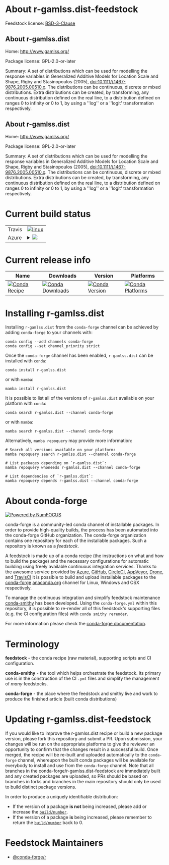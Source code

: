 About r-gamlss.dist-feedstock
=============================

Feedstock license: [BSD-3-Clause](https://github.com/conda-forge/r-gamlss.dist-feedstock/blob/main/LICENSE.txt)


About r-gamlss.dist
-------------------

Home: http://www.gamlss.org/

Package license: GPL-2.0-or-later

Summary: A set of distributions  which can be used  for modelling the response variables in Generalized Additive Models for Location Scale and Shape, Rigby and Stasinopoulos (2005), <doi:10.1111/j.1467-9876.2005.00510.x>. The distributions can be continuous, discrete or mixed  distributions.  Extra distributions can be created, by transforming, any continuous distribution defined on the real line,  to  a distribution defined on ranges 0 to infinity  or  0 to 1,  by using a ''log'' or a ''logit' transformation respectively. 

About r-gamlss.dist
-------------------

Home: http://www.gamlss.org/

Package license: GPL-2.0-or-later

Summary: A set of distributions  which can be used  for modelling the response variables in Generalized Additive Models for Location Scale and Shape, Rigby and Stasinopoulos (2005), <doi:10.1111/j.1467-9876.2005.00510.x>. The distributions can be continuous, discrete or mixed  distributions.  Extra distributions can be created, by transforming, any continuous distribution defined on the real line,  to  a distribution defined on ranges 0 to infinity  or  0 to 1,  by using a ''log'' or a ''logit' transformation respectively. 

Current build status
====================


<table><tr>
    <td>Travis</td>
    <td>
      <a href="https://app.travis-ci.com/conda-forge/r-gamlss.dist-feedstock">
        <img alt="linux" src="https://img.shields.io/travis/com/conda-forge/r-gamlss.dist-feedstock/main.svg?label=Linux">
      </a>
    </td>
  </tr>
    
  <tr>
    <td>Azure</td>
    <td>
      <details>
        <summary>
          <a href="https://dev.azure.com/conda-forge/feedstock-builds/_build/latest?definitionId=1164&branchName=main">
            <img src="https://dev.azure.com/conda-forge/feedstock-builds/_apis/build/status/r-gamlss.dist-feedstock?branchName=main">
          </a>
        </summary>
        <table>
          <thead><tr><th>Variant</th><th>Status</th></tr></thead>
          <tbody><tr>
              <td>linux_64_r_base4.3</td>
              <td>
                <a href="https://dev.azure.com/conda-forge/feedstock-builds/_build/latest?definitionId=1164&branchName=main">
                  <img src="https://dev.azure.com/conda-forge/feedstock-builds/_apis/build/status/r-gamlss.dist-feedstock?branchName=main&jobName=linux&configuration=linux%20linux_64_r_base4.3" alt="variant">
                </a>
              </td>
            </tr><tr>
              <td>linux_64_r_base4.4</td>
              <td>
                <a href="https://dev.azure.com/conda-forge/feedstock-builds/_build/latest?definitionId=1164&branchName=main">
                  <img src="https://dev.azure.com/conda-forge/feedstock-builds/_apis/build/status/r-gamlss.dist-feedstock?branchName=main&jobName=linux&configuration=linux%20linux_64_r_base4.4" alt="variant">
                </a>
              </td>
            </tr><tr>
              <td>linux_aarch64_r_base4.3</td>
              <td>
                <a href="https://dev.azure.com/conda-forge/feedstock-builds/_build/latest?definitionId=1164&branchName=main">
                  <img src="https://dev.azure.com/conda-forge/feedstock-builds/_apis/build/status/r-gamlss.dist-feedstock?branchName=main&jobName=linux&configuration=linux%20linux_aarch64_r_base4.3" alt="variant">
                </a>
              </td>
            </tr><tr>
              <td>linux_aarch64_r_base4.4</td>
              <td>
                <a href="https://dev.azure.com/conda-forge/feedstock-builds/_build/latest?definitionId=1164&branchName=main">
                  <img src="https://dev.azure.com/conda-forge/feedstock-builds/_apis/build/status/r-gamlss.dist-feedstock?branchName=main&jobName=linux&configuration=linux%20linux_aarch64_r_base4.4" alt="variant">
                </a>
              </td>
            </tr><tr>
              <td>linux_ppc64le_r_base4.3</td>
              <td>
                <a href="https://dev.azure.com/conda-forge/feedstock-builds/_build/latest?definitionId=1164&branchName=main">
                  <img src="https://dev.azure.com/conda-forge/feedstock-builds/_apis/build/status/r-gamlss.dist-feedstock?branchName=main&jobName=linux&configuration=linux%20linux_ppc64le_r_base4.3" alt="variant">
                </a>
              </td>
            </tr><tr>
              <td>linux_ppc64le_r_base4.4</td>
              <td>
                <a href="https://dev.azure.com/conda-forge/feedstock-builds/_build/latest?definitionId=1164&branchName=main">
                  <img src="https://dev.azure.com/conda-forge/feedstock-builds/_apis/build/status/r-gamlss.dist-feedstock?branchName=main&jobName=linux&configuration=linux%20linux_ppc64le_r_base4.4" alt="variant">
                </a>
              </td>
            </tr><tr>
              <td>osx_64_r_base4.3</td>
              <td>
                <a href="https://dev.azure.com/conda-forge/feedstock-builds/_build/latest?definitionId=1164&branchName=main">
                  <img src="https://dev.azure.com/conda-forge/feedstock-builds/_apis/build/status/r-gamlss.dist-feedstock?branchName=main&jobName=osx&configuration=osx%20osx_64_r_base4.3" alt="variant">
                </a>
              </td>
            </tr><tr>
              <td>osx_64_r_base4.4</td>
              <td>
                <a href="https://dev.azure.com/conda-forge/feedstock-builds/_build/latest?definitionId=1164&branchName=main">
                  <img src="https://dev.azure.com/conda-forge/feedstock-builds/_apis/build/status/r-gamlss.dist-feedstock?branchName=main&jobName=osx&configuration=osx%20osx_64_r_base4.4" alt="variant">
                </a>
              </td>
            </tr><tr>
              <td>win_64_r_base4.3</td>
              <td>
                <a href="https://dev.azure.com/conda-forge/feedstock-builds/_build/latest?definitionId=1164&branchName=main">
                  <img src="https://dev.azure.com/conda-forge/feedstock-builds/_apis/build/status/r-gamlss.dist-feedstock?branchName=main&jobName=win&configuration=win%20win_64_r_base4.3" alt="variant">
                </a>
              </td>
            </tr><tr>
              <td>win_64_r_base4.4</td>
              <td>
                <a href="https://dev.azure.com/conda-forge/feedstock-builds/_build/latest?definitionId=1164&branchName=main">
                  <img src="https://dev.azure.com/conda-forge/feedstock-builds/_apis/build/status/r-gamlss.dist-feedstock?branchName=main&jobName=win&configuration=win%20win_64_r_base4.4" alt="variant">
                </a>
              </td>
            </tr>
          </tbody>
        </table>
      </details>
    </td>
  </tr>
</table>

Current release info
====================

| Name | Downloads | Version | Platforms |
| --- | --- | --- | --- |
| [![Conda Recipe](https://img.shields.io/badge/recipe-r--gamlss.dist-green.svg)](https://anaconda.org/conda-forge/r-gamlss.dist) | [![Conda Downloads](https://img.shields.io/conda/dn/conda-forge/r-gamlss.dist.svg)](https://anaconda.org/conda-forge/r-gamlss.dist) | [![Conda Version](https://img.shields.io/conda/vn/conda-forge/r-gamlss.dist.svg)](https://anaconda.org/conda-forge/r-gamlss.dist) | [![Conda Platforms](https://img.shields.io/conda/pn/conda-forge/r-gamlss.dist.svg)](https://anaconda.org/conda-forge/r-gamlss.dist) |

Installing r-gamlss.dist
========================

Installing `r-gamlss.dist` from the `conda-forge` channel can be achieved by adding `conda-forge` to your channels with:

```
conda config --add channels conda-forge
conda config --set channel_priority strict
```

Once the `conda-forge` channel has been enabled, `r-gamlss.dist` can be installed with `conda`:

```
conda install r-gamlss.dist
```

or with `mamba`:

```
mamba install r-gamlss.dist
```

It is possible to list all of the versions of `r-gamlss.dist` available on your platform with `conda`:

```
conda search r-gamlss.dist --channel conda-forge
```

or with `mamba`:

```
mamba search r-gamlss.dist --channel conda-forge
```

Alternatively, `mamba repoquery` may provide more information:

```
# Search all versions available on your platform:
mamba repoquery search r-gamlss.dist --channel conda-forge

# List packages depending on `r-gamlss.dist`:
mamba repoquery whoneeds r-gamlss.dist --channel conda-forge

# List dependencies of `r-gamlss.dist`:
mamba repoquery depends r-gamlss.dist --channel conda-forge
```


About conda-forge
=================

[![Powered by
NumFOCUS](https://img.shields.io/badge/powered%20by-NumFOCUS-orange.svg?style=flat&colorA=E1523D&colorB=007D8A)](https://numfocus.org)

conda-forge is a community-led conda channel of installable packages.
In order to provide high-quality builds, the process has been automated into the
conda-forge GitHub organization. The conda-forge organization contains one repository
for each of the installable packages. Such a repository is known as a *feedstock*.

A feedstock is made up of a conda recipe (the instructions on what and how to build
the package) and the necessary configurations for automatic building using freely
available continuous integration services. Thanks to the awesome service provided by
[Azure](https://azure.microsoft.com/en-us/services/devops/), [GitHub](https://github.com/),
[CircleCI](https://circleci.com/), [AppVeyor](https://www.appveyor.com/),
[Drone](https://cloud.drone.io/welcome), and [TravisCI](https://travis-ci.com/)
it is possible to build and upload installable packages to the
[conda-forge](https://anaconda.org/conda-forge) [anaconda.org](https://anaconda.org/)
channel for Linux, Windows and OSX respectively.

To manage the continuous integration and simplify feedstock maintenance
[conda-smithy](https://github.com/conda-forge/conda-smithy) has been developed.
Using the ``conda-forge.yml`` within this repository, it is possible to re-render all of
this feedstock's supporting files (e.g. the CI configuration files) with ``conda smithy rerender``.

For more information please check the [conda-forge documentation](https://conda-forge.org/docs/).

Terminology
===========

**feedstock** - the conda recipe (raw material), supporting scripts and CI configuration.

**conda-smithy** - the tool which helps orchestrate the feedstock.
                   Its primary use is in the construction of the CI ``.yml`` files
                   and simplify the management of *many* feedstocks.

**conda-forge** - the place where the feedstock and smithy live and work to
                  produce the finished article (built conda distributions)


Updating r-gamlss.dist-feedstock
================================

If you would like to improve the r-gamlss.dist recipe or build a new
package version, please fork this repository and submit a PR. Upon submission,
your changes will be run on the appropriate platforms to give the reviewer an
opportunity to confirm that the changes result in a successful build. Once
merged, the recipe will be re-built and uploaded automatically to the
`conda-forge` channel, whereupon the built conda packages will be available for
everybody to install and use from the `conda-forge` channel.
Note that all branches in the conda-forge/r-gamlss.dist-feedstock are
immediately built and any created packages are uploaded, so PRs should be based
on branches in forks and branches in the main repository should only be used to
build distinct package versions.

In order to produce a uniquely identifiable distribution:
 * If the version of a package **is not** being increased, please add or increase
   the [``build/number``](https://docs.conda.io/projects/conda-build/en/latest/resources/define-metadata.html#build-number-and-string).
 * If the version of a package **is** being increased, please remember to return
   the [``build/number``](https://docs.conda.io/projects/conda-build/en/latest/resources/define-metadata.html#build-number-and-string)
   back to 0.

Feedstock Maintainers
=====================

* [@conda-forge/r](https://github.com/conda-forge/r/)

